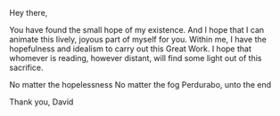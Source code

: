 Hey there,

You have found the small hope of my existence. And I hope that I can animate this lively, joyous part of myself for you.
Within me, I have the hopefulness and idealism to carry out this Great Work.
I hope that whomever is reading, however distant, will find some light out of this sacrifice.

No matter the hopelessness
No matter the fog
Perdurabo, unto the end

Thank you,
David
